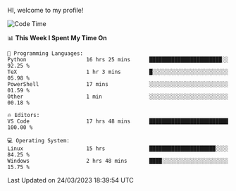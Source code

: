 HI, welcome to my profile!
<!--START_SECTION:waka-->
![Code Time](http://img.shields.io/badge/Code%20Time-656%20hrs%2034%20mins-blue)

📊 **This Week I Spent My Time On** 

```text
💬 Programming Languages: 
Python                   16 hrs 25 mins      ███████████████████████░░   92.25 % 
TeX                      1 hr 3 mins         █░░░░░░░░░░░░░░░░░░░░░░░░   05.98 % 
PowerShell               17 mins             ░░░░░░░░░░░░░░░░░░░░░░░░░   01.59 % 
Other                    1 min               ░░░░░░░░░░░░░░░░░░░░░░░░░   00.18 % 

🔥 Editors: 
VS Code                  17 hrs 48 mins      █████████████████████████   100.00 % 

💻 Operating System: 
Linux                    15 hrs              █████████████████████░░░░   84.25 % 
Windows                  2 hrs 48 mins       ████░░░░░░░░░░░░░░░░░░░░░   15.75 % 
```


 Last Updated on 24/03/2023 18:39:54 UTC
<!--END_SECTION:waka-->
